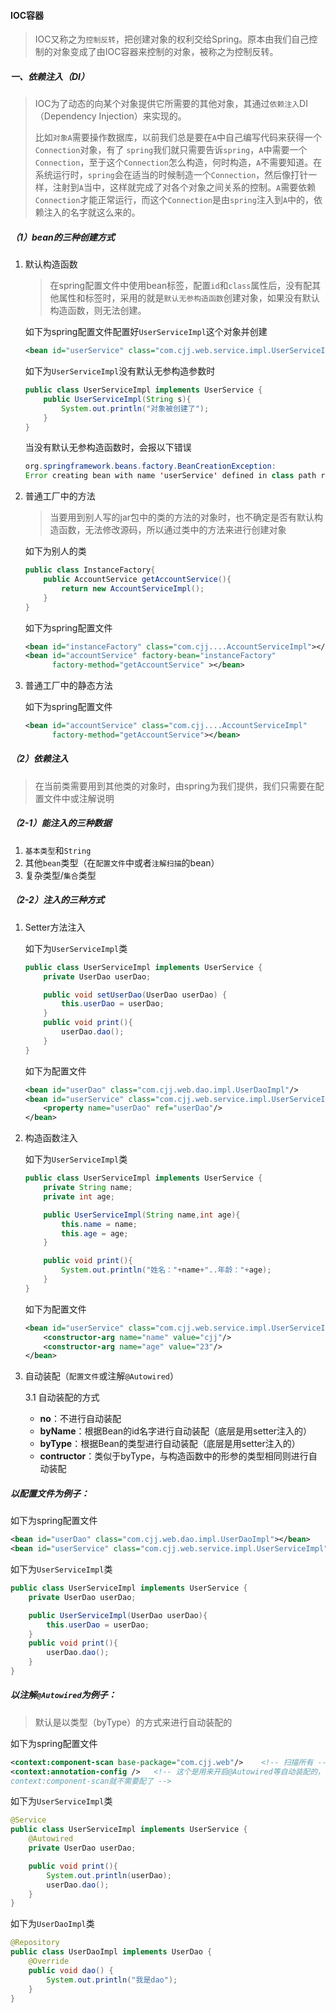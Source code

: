#### IOC容器

>IOC又称之为`控制反转`，把创建对象的权利交给Spring。原本由我们自己控制的对象变成了由IOC容器来控制的对象，被称之为控制反转。

##### 一、依赖注入（DI）

> IOC为了动态的向某个对象提供它所需要的其他对象，其通过`依赖注入`DI（Dependency Injection）来实现的。
>
> 比如`对象A`需要操作数据库，以前我们总是要在`A`中自己编写代码来获得一个`Connection`对象，有了 `spring`我们就只需要告诉`spring`，`A`中需要一个`Connection`，至于这个`Connection`怎么构造，何时构造，`A`不需要知道。在系统运行时，`spring`会在适当的时候制造一个`Connection`，然后像打针一样，注射到`A`当中，这样就完成了对各个对象之间关系的控制。`A`需要依赖 `Connection`才能正常运行，而这个`Connection`是由`spring`注入到`A`中的，依赖注入的名字就这么来的。

##### （1）bean的三种创建方式

1. 默认构造函数

   > 在spring配置文件中使用bean标签，配置`id`和`class`属性后，没有配其他属性和标签时，采用的就是`默认无参构造函数`创建对象，如果没有默认构造函数，则无法创建。

   如下为spring配置文件配置好`UserServiceImpl`这个对象并创建

   ````xml
   <bean id="userService" class="com.cjj.web.service.impl.UserServiceImpl"></bean>
   ````

   如下为`UserServiceImpl`没有默认无参构造参数时

   ````java
   public class UserServiceImpl implements UserService {
       public UserServiceImpl(String s){
           System.out.println("对象被创建了");
       }
   }
   ````

   当没有默认无参构造函数时，会报以下错误

   ````java
   org.springframework.beans.factory.BeanCreationException: 
   Error creating bean with name 'userService' defined in class path resource [applicationContext.xml]
   ````

2. 普通工厂中的方法

   > 当要用到别人写的jar包中的类的方法的对象时，也不确定是否有默认构造函数，无法修改源码，所以通过类中的方法来进行创建对象

   如下为别人的类

   ````java
   public class InstanceFactory{
       public AccountService getAccountService(){
           return new AccountServiceImpl();
       }
   }
   ````

   如下为spring配置文件

   ````xml
   <bean id="instanceFactory" class="com.cjj....AccountServiceImpl"></bean>
   <bean id="accountService" factory-bean="instanceFactory" 
         factory-method="getAccountService" ></bean>
   ````

3. 普通工厂中的静态方法

   如下为spring配置文件

   ````xml
   <bean id="accountService" class="com.cjj....AccountServiceImpl" 
         factory-method="getAccountService"></bean>
   ````

##### （2）依赖注入

> 在当前类需要用到其他类的对象时，由spring为我们提供，我们只需要在配置文件中或注解说明

##### （2-1）能注入的三种数据

1. `基本类型`和`String`
2. 其他`bean`类型（在`配置文件`中或者`注解扫描`的bean）
3. 复杂类型/`集合`类型

##### （2-2）注入的三种方式

1. Setter方法注入

   如下为`UserServiceImpl`类

   ````java
   public class UserServiceImpl implements UserService {
       private UserDao userDao;
   
       public void setUserDao(UserDao userDao) {
           this.userDao = userDao;
       }
       public void print(){
           userDao.dao();
       }
   }
   ````

   如下为配置文件

   ````xml
   <bean id="userDao" class="com.cjj.web.dao.impl.UserDaoImpl"/>
   <bean id="userService" class="com.cjj.web.service.impl.UserServiceImpl">
       <property name="userDao" ref="userDao"/>
   </bean>
   ````

2. 构造函数注入

   如下为`UserServiceImpl`类

   ````java
   public class UserServiceImpl implements UserService {
       private String name;
       private int age;
   
       public UserServiceImpl(String name,int age){
           this.name = name;
           this.age = age;
       }
   
       public void print(){
           System.out.println("姓名："+name+"..年龄："+age);
       }
   }
   ````

   如下为配置文件

   ````xml
   <bean id="userService" class="com.cjj.web.service.impl.UserServiceImpl">
       <constructor-arg name="name" value="cjj"/>
       <constructor-arg name="age" value="23"/>
   </bean>
   ````

3. 自动装配（`配置文件`或注解`@Autowired`）

   3.1  自动装配的方式

   * **no**：不进行自动装配
   * **byName**：根据Bean的id名字进行自动装配（底层是用setter注入的）
   * **byType**：根据Bean的类型进行自动装配（底层是用setter注入的）
   * **contructor**：类似于byType，与构造函数中的形参的类型相同则进行自动装配

##### 以配置文件为例子：

如下为spring配置文件

````xml
<bean id="userDao" class="com.cjj.web.dao.impl.UserDaoImpl"></bean>
<bean id="userService" class="com.cjj.web.service.impl.UserServiceImpl" autowire="constructor"></bean>
````

如下为`UserServiceImpl`类

````java
public class UserServiceImpl implements UserService {
    private UserDao userDao;

    public UserServiceImpl(UserDao userDao){
        this.userDao = userDao;
    }
    public void print(){
        userDao.dao();
    }
}
````

##### 以注解`@Autowired`为例子：

> 默认是以类型（byType）的方式来进行自动装配的

如下为spring配置文件

````xml
<context:component-scan base-package="com.cjj.web"/>	<!-- 扫描所有 -->
<context:annotation-config />	<!-- 这个是用来开启@Autowired等自动装配的，但是用了
context:component-scan就不需要配了 -->
````

如下为`UserServiceImpl`类

````java
@Service
public class UserServiceImpl implements UserService {
    @Autowired
    private UserDao userDao;

    public void print(){
        System.out.println(userDao);
        userDao.dao();
    }
}
````

如下为`UserDaoImpl`类

````java
@Repository
public class UserDaoImpl implements UserDao {
    @Override
    public void dao() {
        System.out.println("我是dao");
    }
}
````

